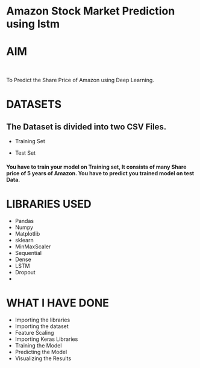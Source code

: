 # **Amazon Stock Market Prediction using lstm**

<h1> AIM </h1>
<br/>
<p> To Predict the Share Price of Amazon using Deep Learning. </p>

<h1> DATASETS </h1>
<h2> The Dataset is divided into two CSV Files. </h2> 

  - Training Set
 
  - Test Set

 <h4> 
  You have to train your model on Training set, It consists of many Share price of 5 years of Amazon.
  You have to predict you trained model on test Data.
</h4>
  
  
 <h1> LIBRARIES USED </h1>
 
 - Pandas
 - Numpy
 - Matplotlib
 - sklearn
 - MinMaxScaler
 - Sequential
 - Dense
 - LSTM
 - Dropout
 - 

<h1> WHAT I HAVE DONE </h1>

- Importing the libraries
- Importing the dataset
- Feature Scaling
- Importing Keras Libraries
- Training the Model
- Predicting the Model
- Visualizing the Results
